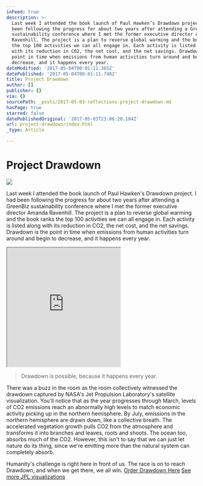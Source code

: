```yaml
---
inFeed: true
description: >-
  Last week I attended the book launch of Paul Hawken’s Drawdown project. I had
  been following the progress for about two years after attending a GreenBiz
  sustainability conference where I met the former executive director Amanda
  Ravenhill. The project is a plan to reverse global warming and the book ranks
  the top 100 activities we can all engage in. Each activity is listed along
  with its reduction in CO2, the net cost, and the net savings. Drawdown is the
  point in time when emissions from human activities turn around and begin to
  decrease, and it happens every year.
dateModified: '2017-05-04T00:01:11.365Z'
datePublished: '2017-05-04T00:01:11.740Z'
title: Project Drawdown
author: []
publisher: {}
via: {}
sourcePath: _posts/2017-05-03-reflections-project-drawdown.md
hasPage: true
starred: false
datePublishedOriginal: '2017-05-03T23:06:20.184Z'
url: project-drawdown/index.html
_type: Article

---
```

# Project Drawdown
![](https://s3-us-west-2.amazonaws.com/the-grid-img/p/46e09d215ff517cf5a7d95db1bb9cde901919e11.jpg)

Last week I attended the book launch of Paul Hawken's Drawdown project. I had been following the progress for about two years after attending a GreenBiz sustainability conference where I met the former executive director Amanda Ravenhill. The project is a plan to reverse global warming and the book ranks the top 100 activities we can all engage in. Each activity is listed along with its reduction in CO2, the net cost, and the net savings. Drawdown is the point in time when emissions from human activities turn around and begin to decrease, and it happens every year.

<iframe src="https://the-grid.github.io/ed-userhtml/?g=eJwljksOwiAUAK9CWLgsNFoX2ld3XsAT8HkUEijNA4Le3kaXs5mZOThSCVkPtnrg01Vy5jGsvgI_jxNnhQxwX-tebkL03odPbrVpHExOApNGK97ja01PJUleHoQR5Eml_V587mFzGQ7jr6EzWSTgB6sYc3ctxmIIcVtm8d9YvnDbMOg" height="315" style=""></iframe>

> Drawdown is possible, because it happens every year.

There was a buzz in the room as the room collectively witnessed the drawdown captured by NASA's Jet Propulsion Laboratory's satellite visualization. You'll notice that as the year progresses through March, levels of CO2 emissions reach an abnormally high levels to match economic activity picking up in the northern hemisphere. By July, emissions in the northern hemisphere are drawn down, like a collective breath. The accelerated vegetation growth pulls CO2 from the atmosphere and transforms it into branches and leaves, roots and shoots. The ocean too, absorbs much of the CO2\. However, this isn't to say that we can just let nature do its thing, since we're emitting more than the natural system can completely absorb.

Humanity's challenge is right here in front of us. The race is on to reach Drawdown, and when we get there, we all win.
[Order Drawdown Here][0]
[See more JPL visualizations][1]

[0]: http://www.pegasusbookstore.com/book/9780143130444
[1]: https://oco.jpl.nasa.gov/galleries/Videos/